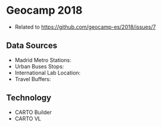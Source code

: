 # Geocamp 2018

* Related to https://github.com/geocamp-es/2018/issues/7

## Data Sources

* Madrid Metro Stations:
* Urban Buses Stops: 
* International Lab Location:
* Travel Buffers: 

## Technology

* CARTO Builder
* CARTO VL
